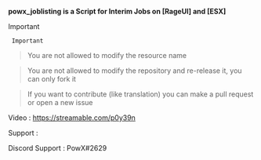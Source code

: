 **powx_joblisting is a Script for Interim Jobs on [RageUI] and [ESX]**

Important

``` Important```

> You are not allowed to modify the resource name

> You are not allowed to modify the repository and re-release it, you can only fork it

> If you want to contribute (like translation) you can make a pull request or open a new issue

Video : https://streamable.com/p0y39n


Support :

Discord Support : PowX#2629
